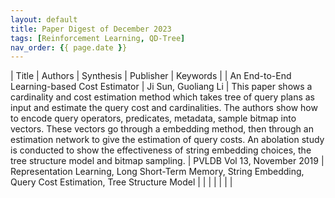 ```yaml
---
layout: default
title: Paper Digest of December 2023
tags: [Reinforcement Learning, QD-Tree]
nav_order: {{ page.date }}
---
```


| Title                                       | Authors             | Synthesis                                                                                                                                                                                                                                                                                                                                                                                                                                                                                                       | Publisher                   | Keywords                                                                                                       |
| An End-to-End Learning-based Cost Estimator | Ji Sun, Guoliang Li | This paper shows a cardinality and cost estimation method which takes tree of query plans as input and estimate the query cost and cardinalities. The authors show how to encode query operators, predicates, metadata, sample bitmap into vectors. These vectors go through a embedding method, then through an estimation network to give the estimation of query costs. An abolation study is conducted to show the effectiveness of string embedding choices, the tree structure model and bitmap sampling. | PVLDB Vol 13, November 2019 | Representation Learning, Long Short-Term Memory, String Embedding, Query Cost Estimation, Tree Structure Model |
|                                             |                     |                                                                                                                                                                                                                                                                                                                                                                                                                                                                                                                 |                             |                                                                                                                |

